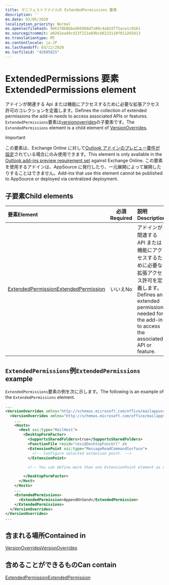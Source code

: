 ```yaml
---
title: マニフェストファイルの ExtendedPermissions 要素
description: ''
ms.date: 03/05/2020
localization_priority: Normal
ms.openlocfilehash: 966378b8bbed66960d7a99c4a82df75ace1c9161
ms.sourcegitcommit: a0262ea40cd23f221e69bcb0223110f011265d13
ms.translationtype: MT
ms.contentlocale: ja-JP
ms.lasthandoff: 03/12/2020
ms.locfileid: "42605815"
---
```

# <a name="extendedpermissions-element"></a><span data-ttu-id="c5fe6-102">ExtendedPermissions 要素</span><span class="sxs-lookup"><span data-stu-id="c5fe6-102">ExtendedPermissions element</span></span>

<span data-ttu-id="c5fe6-103">アドインが関連する Api または機能にアクセスするために必要な拡張アクセス許可のコレクションを定義します。</span><span class="sxs-lookup"><span data-stu-id="c5fe6-103">Defines the collection of extended permissions the add-in needs to access associated APIs or features.</span></span> <span data-ttu-id="c5fe6-104">`ExtendedPermissions`要素は[versionoverrides](versionoverrides.md)の子要素です。</span><span class="sxs-lookup"><span data-stu-id="c5fe6-104">The `ExtendedPermissions` element is a child element of [VersionOverrides](versionoverrides.md).</span></span>

> [!IMPORTANT]
> <span data-ttu-id="c5fe6-105">この要素は、Exchange Online に対して[Outlook アドインのプレビュー要件が設定](../objectmodel/preview-requirement-set/outlook-requirement-set-preview.md)されている場合にのみ使用できます。</span><span class="sxs-lookup"><span data-stu-id="c5fe6-105">This element is only available in the [Outlook add-ins preview requirement set](../objectmodel/preview-requirement-set/outlook-requirement-set-preview.md) against Exchange Online.</span></span> <span data-ttu-id="c5fe6-106">この要素を使用するアドインは、AppSource に発行したり、一元展開によって展開したりすることはできません。</span><span class="sxs-lookup"><span data-stu-id="c5fe6-106">Add-ins that use this element cannot be published to AppSource or deployed via centralized deployment.</span></span>

## <a name="child-elements"></a><span data-ttu-id="c5fe6-107">子要素</span><span class="sxs-lookup"><span data-stu-id="c5fe6-107">Child elements</span></span>

|  <span data-ttu-id="c5fe6-108">要素</span><span class="sxs-lookup"><span data-stu-id="c5fe6-108">Element</span></span> |  <span data-ttu-id="c5fe6-109">必須</span><span class="sxs-lookup"><span data-stu-id="c5fe6-109">Required</span></span>  |  <span data-ttu-id="c5fe6-110">説明</span><span class="sxs-lookup"><span data-stu-id="c5fe6-110">Description</span></span>  |
|:-----|:-----:|:-----|
|  [<span data-ttu-id="c5fe6-111">ExtendedPermission</span><span class="sxs-lookup"><span data-stu-id="c5fe6-111">ExtendedPermission</span></span>](extendedpermission.md)    |  <span data-ttu-id="c5fe6-112">いいえ</span><span class="sxs-lookup"><span data-stu-id="c5fe6-112">No</span></span>   | <span data-ttu-id="c5fe6-113">アドインが関連する API または機能にアクセスするために必要な拡張アクセス許可を定義します。</span><span class="sxs-lookup"><span data-stu-id="c5fe6-113">Defines an extended permission needed for the add-in to access the associated API or feature.</span></span> |

## <a name="extendedpermissions-example"></a><span data-ttu-id="c5fe6-114">`ExtendedPermissions`例</span><span class="sxs-lookup"><span data-stu-id="c5fe6-114">`ExtendedPermissions` example</span></span>

<span data-ttu-id="c5fe6-115">`ExtendedPermissions`要素の例を次に示します。</span><span class="sxs-lookup"><span data-stu-id="c5fe6-115">The following is an example of the `ExtendedPermissions` element.</span></span>

```XML
...
<VersionOverrides xmlns="http://schemas.microsoft.com/office/mailappversionoverrides" xsi:type="VersionOverridesV1_0">
  <VersionOverrides xmlns="http://schemas.microsoft.com/office/mailappversionoverrides/1.1" xsi:type="VersionOverridesV1_1">
    ...
    <Hosts>
      <Host xsi:type="MailHost">
        <DesktopFormFactor>
          <SupportsSharedFolders>true</SupportsSharedFolders>
          <FunctionFile resid="residDesktopFuncUrl" />
          <ExtensionPoint xsi:type="MessageReadCommandSurface">
            <!-- Configure selected extension point. -->
          </ExtensionPoint>

          <!-- You can define more than one ExtensionPoint element as needed. -->

        </DesktopFormFactor>
      </Host>
    </Hosts>
    ...
    <ExtendedPermissions>
      <ExtendedPermission>AppendOnSend</ExtendedPermission>
    </ExtendedPermissions>
  </VersionOverrides>
</VersionOverrides>
...
```

## <a name="contained-in"></a><span data-ttu-id="c5fe6-116">含まれる場所</span><span class="sxs-lookup"><span data-stu-id="c5fe6-116">Contained in</span></span>

[<span data-ttu-id="c5fe6-117">VersionOverrides</span><span class="sxs-lookup"><span data-stu-id="c5fe6-117">VersionOverrides</span></span>](versionoverrides.md)

## <a name="can-contain"></a><span data-ttu-id="c5fe6-118">含めることができるもの</span><span class="sxs-lookup"><span data-stu-id="c5fe6-118">Can contain</span></span>

[<span data-ttu-id="c5fe6-119">ExtendedPermission</span><span class="sxs-lookup"><span data-stu-id="c5fe6-119">ExtendedPermission</span></span>](extendedpermission.md)
